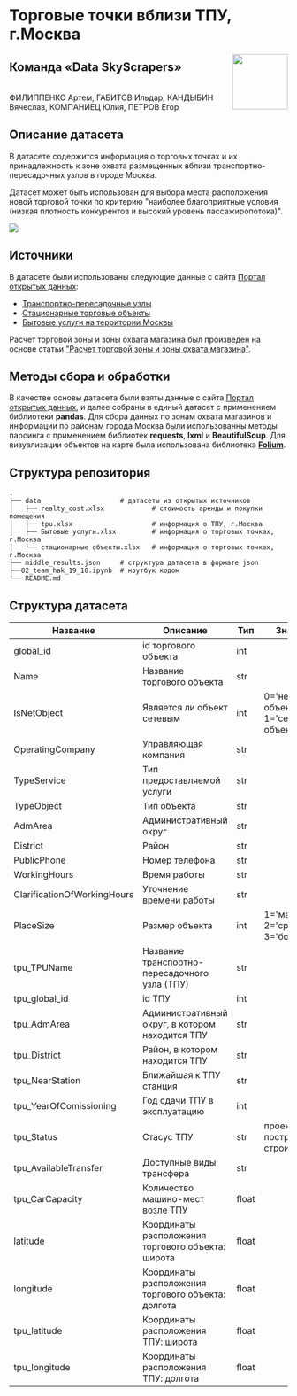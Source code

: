 # Торговые точки вблизи ТПУ, г.Москва

<img align="right" width="100" height="100" src="https://i.ibb.co/TbyCPm8/logoza-ru-1.png">

## Команда «Data SkyScrapers»

\
ФИЛИППЕНКО Артем, ГАБИТОВ Ильдар, КАНДЫБИН Вячеслав,  КОМПАНИЕЦ Юлия, ПЕТРОВ Егор


## Описание датасета

В датасете содержится информация о торговых точках и их принадлежность к зоне охвата размещенных вблизи транспортно-пересадочных узлов в городе Москва.

Датасет может быть использован для выбора места расположения новой торговой точки по критерию "наиболее благоприятные условия (низкая плотность конкурентов и высокий уровень пассажиропотока)".

<img align="center" src="https://i.ibb.co/DMjn01Q/image-1.png">

## Источники

В датасете были использованы следующие данные с сайта [Портал открытых данных](https://data.mos.ru):

* [Транспортно-пересадочные узлы](https://data.mos.ru/opendata/7704786030-transportno-peresadochnye-uzly?pageNumber=1&versionNumber=4&releaseNumber=27)
* [Стационарные торговые объекты](https://data.mos.ru/opendata/7710881420-statsionarnye-torgovye-obekty?pageNumber=1&versionNumber=1&releaseNumber=22)
* [Бытовые услуги на территории Москвы](https://data.mos.ru/opendata/7710881420-bytovye-uslugi-na-territorii-moskvy/data/table?versionNumber=2&releaseNumber=30)

Расчет торговой зоны и зоны охвата магазина был произведен на основе статьи ["Расчет торговой зоны и зоны охвата магазина"](http://www.arhitrade.com/education.php?Id=43).

## Методы сбора и обработки

В качестве основы датасета были взяты данные с сайта [Портал открытых данных](https://data.mos.ru), и далее собраны в единый датасет с применением библиотеки **pandas**.
Для сбора данных по зонам охвата магазинов и информации по районам города Москва были использованны методы парсинга с применением библиотек **requests**, **lxml** и **BeautifulSoup**.
Для визуализации объектов на карте была использована библиотека **[Folium](https://python-visualization.github.io/folium/index.html)**.

## Структура репозитория


    .                   
    ├── data                    # датасеты из открытых источников
    │   ├── realty_cost.xlsx            # стоимость аренды и покупки помещения      
    │   ├── tpu.xlsx                    # информация о ТПУ, г.Москва            
    │   ├── Бытовые услуги.xlsx         # информация о торговых точках, г.Москва
    │   └── стационарные объекты.xlsx   # информация о торговых точках, г.Москва              
    ├── middle_results.json     # структура датасета в формате json
    ├──02_team_hak_19_10.ipynb  # ноутбук кодом
    └── README.md



## Структура датасета



| Название | Описание | Тип | Значения |
| ------ | ------ | ------ | ------ |
| global_id | id торгового объекта | int |  |
| Name | Название торгового объекта | str | |
| IsNetObject | Является ли объект сетевым | int | 0='не сетевой объект', 1='сетевой объект'|
| OperatingCompany | Управляющая компания | str | |
| TypeService| Тип предоставляемой услуги | str | |
| TypeObject | Тип объекта | str | |
| AdmArea | Административный округ | str | |
| District | Район | str| |
| PublicPhone | Номер телефона | str | |
| WorkingHours | Время работы | str | |
| ClarificationOfWorkingHours | Уточнение времени работы | str | |
| PlaceSize | Размер объекта | int | 1='маленький', 2='средний', 3='большой' |
| tpu_TPUName | Название транспортно-пересадочного узла (ТПУ)| str | |
| tpu_global_id | id ТПУ| int | |
| tpu_AdmArea | Административный округ, в котором находится ТПУ| str | |
| tpu_District | Район, в котором находится ТПУ | str | |
| tpu_NearStation | Ближайшая к ТПУ станция| str | |
| tpu_YearOfComissioning | Год сдачи ТПУ в эксплуатацию | int | |
| tpu_Status | Стасус ТПУ | str | проект, построен, строится |
| tpu_AvailableTransfer| Доступные виды трансфера | str | |
| tpu_CarCapacity | Количество машино-мест возле ТПУ| float | |
| latitude | Координаты расположения торгового объекта: широта | float | |
| longitude | Координаты расположения торгового объекта: долгота | float | |
| tpu_latitude | Координаты расположения ТПУ: широта| float | |
| tpu_longitude | Координаты расположения ТПУ: долгота| float | |



